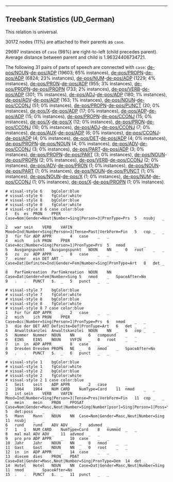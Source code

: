 

--------------------------------------------------------------------------------

## Treebank Statistics (UD_German)

This relation is universal.

30172 nodes (11%) are attached to their parents as `case`.

29697 instances of `case` (98%) are right-to-left (child precedes parent).
Average distance between parent and child is 1.96324406734721.

The following 31 pairs of parts of speech are connected with `case`: [de-pos/NOUN]()-[de-pos/ADP]() (19603; 65% instances), [de-pos/PROPN]()-[de-pos/ADP]() (6824; 23% instances), [de-pos/NUM]()-[de-pos/ADP]() (1229; 4% instances), [de-pos/PRON]()-[de-pos/ADP]() (955; 3% instances), [de-pos/PROPN]()-[de-pos/PROPN]() (733; 2% instances), [de-pos/VERB]()-[de-pos/ADP]() (301; 1% instances), [de-pos/ADJ]()-[de-pos/ADP]() (180; 1% instances), [de-pos/ADV]()-[de-pos/ADP]() (163; 1% instances), [de-pos/NOUN]()-[de-pos/CCONJ]() (51; 0% instances), [de-pos/PROPN]()-[de-pos/PUNCT]() (20; 0% instances), [de-pos/X]()-[de-pos/ADP]() (17; 0% instances), [de-pos/ADP]()-[de-pos/ADP]() (15; 0% instances), [de-pos/PROPN]()-[de-pos/CCONJ]() (15; 0% instances), [de-pos/X]()-[de-pos/X]() (12; 0% instances), [de-pos/PRON]()-[de-pos/CCONJ]() (10; 0% instances), [de-pos/ADJ]()-[de-pos/CCONJ]() (7; 0% instances), [de-pos/AUX]()-[de-pos/ADP]() (6; 0% instances), [de-pos/CCONJ]()-[de-pos/ADP]() (4; 0% instances), [de-pos/DET]()-[de-pos/ADP]() (4; 0% instances), [de-pos/PROPN]()-[de-pos/NOUN]() (4; 0% instances), [de-pos/ADV]()-[de-pos/CCONJ]() (3; 0% instances), [de-pos/PART]()-[de-pos/ADP]() (3; 0% instances), [de-pos/PROPN]()-[de-pos/PART]() (3; 0% instances), [de-pos/NOUN]()-[de-pos/PROPN]() (2; 0% instances), [de-pos/VERB]()-[de-pos/CCONJ]() (2; 0% instances), [de-pos/ADV]()-[de-pos/PRON]() (1; 0% instances), [de-pos/NOUN]()-[de-pos/PART]() (1; 0% instances), [de-pos/NOUN]()-[de-pos/PUNCT]() (1; 0% instances), [de-pos/NOUN]()-[de-pos/X]() (1; 0% instances), [de-pos/NUM]()-[de-pos/CCONJ]() (1; 0% instances), [de-pos/X]()-[de-pos/PROPN]() (1; 0% instances).


~~~ conllu
# visual-style 6	bgColor:blue
# visual-style 6	fgColor:white
# visual-style 8	bgColor:blue
# visual-style 8	fgColor:white
# visual-style 8 6 case	color:blue
1	Es	es	PRON	PPER	Case=Nom|Gender=Neut|Number=Sing|Person=3|PronType=Prs	5	nsubj	_	_
2	war	sein	VERB	VAFIN	Mood=Ind|Number=Sing|Person=3|Tense=Past|VerbForm=Fin	5	cop	_	_
3	für	für	ADP	APPR	_	4	case	_	_
4	mich	ich	PRON	PPER	Case=Acc|Number=Sing|Person=1|PronType=Prs	5	nmod	_	_
5	Ausgangspunkt	Ausgangspunkt	NOUN	NN	_	0	root	_	_
6	zu	zu	ADP	APPR	_	8	case	_	_
7	einer	ein	DET	ART	Case=Dat|Definite=Ind|Gender=Fem|Number=Sing|PronType=Art	8	det	_	_
8	Parfümkreation	Parfümkreation	NOUN	NN	Case=Dat|Gender=Fem|Number=Sing	5	nmod	_	SpaceAfter=No
9	.	.	PUNCT	$.	_	5	punct	_	_

~~~


~~~ conllu
# visual-style 7	bgColor:blue
# visual-style 7	fgColor:white
# visual-style 8	bgColor:blue
# visual-style 8	fgColor:white
# visual-style 8 7 case	color:blue
1	Für	für	ADP	APPR	_	2	case	_	_
2	mich	ich	PRON	PPER	Case=Acc|Number=Sing|Person=1|PronType=Prs	6	nmod	_	_
3	die	der	DET	ART	Definite=Def|PronType=Art	6	det	_	_
4	Anwaltskanzlei	Anwaltskanzlei	NOUN	NN	_	6	cop	_	_
5	Nummer	Nummer	NOUN	NN	_	6	compound	_	_
6	EINS	EINS	NOUN	VVFIN	_	0	root	_	_
7	in	in	ADP	APPR	_	8	case	_	_
8	Dresden	Dresden	PROPN	NE	_	6	nmod	_	SpaceAfter=No
9	.	.	PUNCT	$.	_	6	punct	_	_

~~~


~~~ conllu
# visual-style 1	bgColor:blue
# visual-style 1	fgColor:white
# visual-style 2	bgColor:blue
# visual-style 2	fgColor:white
# visual-style 2 1 case	color:blue
1	Seit	seit	ADP	APPR	_	2	case	_	_
2	1964	1964	NUM	CARD	NumType=Card	11	nmod	_	_
3	ist	sein	VERB	VAFIN	Mood=Ind|Number=Sing|Person=3|Tense=Pres|VerbForm=Fin	11	cop	_	_
4	mein	mein	PRON	PPOSAT	Case=Nom|Gender=Masc,Neut|Number=Sing|Number[psor]=Sing|Person=1|Poss=Yes|PronType=Prs	5	det:poss	_	_
5	Mann	Mann	NOUN	NN	Case=Nom|Gender=Masc,Neut|Number=Sing	11	nsubj	_	_
6	rund	rund	ADV	ADV	_	7	advmod	_	_
7	1	1	NUM	CARD	NumType=Card	8	nummod	_	_
8	mal	mal	ADV	ADV	_	11	advmod	_	_
9	pro	pro	ADP	APPR	_	10	case	_	_
10	Jahr	Jahr	NOUN	NN	_	8	nmod	_	_
11	Gast	Gast	NOUN	NN	_	0	root	_	_
12	in	in	ADP	APPR	_	14	case	_	_
13	diesem	dies	PRON	PDAT	Case=Dat|Gender=Masc,Neut|Number=Sing|PronType=Dem	14	det	_	_
14	Hotel	Hotel	NOUN	NN	Case=Dat|Gender=Masc,Neut|Number=Sing	11	nmod	_	SpaceAfter=No
15	.	.	PUNCT	$.	_	11	punct	_	_

~~~


